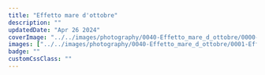 ```yaml
---
title: "Effetto mare d'ottobre"
description: ""
updatedDate: "Apr 26 2024"
coverImage: "../../images/photography/0040-Effetto_mare_d_ottobre/0000-Effetto_mare_d_ottobre_Sicilia_scogli_schiuma_mare_Tusa_natura_mare_sole_calore_gioco_ottobre_Olympus_OM1.jpg"
images: ["../../images/photography/0040-Effetto_mare_d_ottobre/0001-Effetto_mare_d_ottobre_Sicilia_scogli_schiuma_mare_Tusa_natura_mare_sole_calore_gioco_ottobre_Olympus_OM1.jpg","../../images/photography/0040-Effetto_mare_d_ottobre/0002-Effetto_mare_d_ottobre_Sicilia_scogli_schiuma_mare_Tusa_natura_mare_sole_calore_gioco_ottobre_Olympus_OM1.jpg","../../images/photography/0040-Effetto_mare_d_ottobre/0003-Effetto_mare_d_ottobre_Sicilia_scogli_schiuma_mare_Tusa_natura_mare_sole_calore_gioco_ottobre_Olympus_OM1.jpg","../../images/photography/0040-Effetto_mare_d_ottobre/0004-Effetto_mare_d_ottobre_Sicilia_scogli_schiuma_mare_Tusa_natura_mare_sole_calore_gioco_ottobre_Olympus_OM1.jpg","../../images/photography/0040-Effetto_mare_d_ottobre/0005-Effetto_mare_d_ottobre_Sicilia_scogli_schiuma_mare_Tusa_natura_mare_sole_calore_gioco_ottobre_Olympus_OM1.jpg","../../images/photography/0040-Effetto_mare_d_ottobre/0006-Effetto_mare_d_ottobre_Sicilia_scogli_schiuma_mare_Tusa_natura_mare_sole_calore_gioco_ottobre_Olympus_OM1.jpg","../../images/photography/0040-Effetto_mare_d_ottobre/0007-Effetto_mare_d_ottobre_Sicilia_scogli_schiuma_mare_Tusa_natura_mare_sole_calore_gioco_ottobre_Olympus_OM1.jpg","../../images/photography/0040-Effetto_mare_d_ottobre/0008-Effetto_mare_d_ottobre_Sicilia_scogli_schiuma_mare_Tusa_natura_mare_sole_calore_gioco_ottobre_Olympus_OM1.jpg","../../images/photography/0040-Effetto_mare_d_ottobre/0009-Effetto_mare_d_ottobre_Sicilia_scogli_schiuma_mare_Tusa_natura_mare_sole_calore_gioco_ottobre_Olympus_OM1.jpg","../../images/photography/0040-Effetto_mare_d_ottobre/0010-Effetto_mare_d_ottobre_Sicilia_scogli_schiuma_mare_Tusa_natura_mare_sole_calore_gioco_ottobre_Olympus_OM1.jpg","../../images/photography/0040-Effetto_mare_d_ottobre/0011-Effetto_mare_d_ottobre_Sicilia_scogli_schiuma_mare_Tusa_natura_mare_sole_calore_gioco_ottobre_Olympus_OM1.jpg","../../images/photography/0040-Effetto_mare_d_ottobre/0012-Effetto_mare_d_ottobre_Sicilia_scogli_schiuma_mare_Tusa_natura_mare_sole_calore_gioco_ottobre_Olympus_OM1.jpg","../../images/photography/0040-Effetto_mare_d_ottobre/0013-Effetto_mare_d_ottobre_Sicilia_scogli_schiuma_mare_Tusa_natura_mare_sole_calore_gioco_ottobre_Olympus_OM1.jpg","../../images/photography/0040-Effetto_mare_d_ottobre/0014-Effetto_mare_d_ottobre_Sicilia_scogli_schiuma_mare_Tusa_natura_mare_sole_calore_gioco_ottobre_Olympus_OM1.jpg","../../images/photography/0040-Effetto_mare_d_ottobre/0015-Effetto_mare_d_ottobre_Sicilia_scogli_schiuma_mare_Tusa_natura_mare_sole_calore_gioco_ottobre_Olympus_OM1.jpg","../../images/photography/0040-Effetto_mare_d_ottobre/0016-Effetto_mare_d_ottobre_Sicilia_scogli_schiuma_mare_Tusa_natura_mare_sole_calore_gioco_ottobre_Olympus_OM1.jpg","../../images/photography/0040-Effetto_mare_d_ottobre/0017-Effetto_mare_d_ottobre_Sicilia_scogli_schiuma_mare_Tusa_natura_mare_sole_calore_gioco_ottobre_Olympus_OM1.jpg","../../images/photography/0040-Effetto_mare_d_ottobre/0018-Effetto_mare_d_ottobre_Sicilia_scogli_schiuma_mare_Tusa_natura_mare_sole_calore_gioco_ottobre_Olympus_OM1.jpg","../../images/photography/0040-Effetto_mare_d_ottobre/0019-Effetto_mare_d_ottobre_Sicilia_scogli_schiuma_mare_Tusa_natura_mare_sole_calore_gioco_ottobre_Olympus_OM1.jpg","../../images/photography/0040-Effetto_mare_d_ottobre/0020-Effetto_mare_d_ottobre_Sicilia_scogli_schiuma_mare_Tusa_natura_mare_sole_calore_gioco_ottobre_Olympus_OM1.jpg","../../images/photography/0040-Effetto_mare_d_ottobre/0021-Effetto_mare_d_ottobre_Sicilia_scogli_schiuma_mare_Tusa_natura_mare_sole_calore_gioco_ottobre_Olympus_OM1.jpg","../../images/photography/0040-Effetto_mare_d_ottobre/0022-Effetto_mare_d_ottobre_Sicilia_scogli_schiuma_mare_Tusa_natura_mare_sole_calore_gioco_ottobre_Olympus_OM1.jpg","../../images/photography/0040-Effetto_mare_d_ottobre/0023-Effetto_mare_d_ottobre_Sicilia_scogli_schiuma_mare_Tusa_natura_mare_sole_calore_gioco_ottobre_Olympus_OM1.jpg","../../images/photography/0040-Effetto_mare_d_ottobre/0024-Effetto_mare_d_ottobre_Sicilia_scogli_schiuma_mare_Tusa_natura_mare_sole_calore_gioco_ottobre_Olympus_OM1.jpg","../../images/photography/0040-Effetto_mare_d_ottobre/0025-Effetto_mare_d_ottobre_Sicilia_scogli_schiuma_mare_Tusa_natura_mare_sole_calore_gioco_ottobre_Olympus_OM1.jpg"]
badge: ""
customCssClass: ""
---
```



